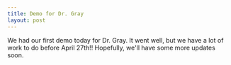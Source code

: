 ```yaml
---
title: Demo for Dr. Gray
layout: post
---
```

We had our first demo today for Dr. Gray. It went well, but we have a lot of work to do before April 27th!!
Hopefully, we'll have some more updates soon.
